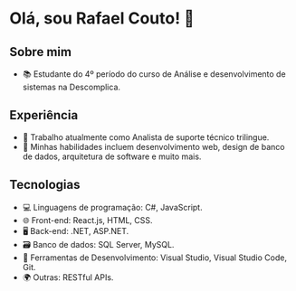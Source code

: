 # Olá, sou Rafael Couto! 👋

## Sobre mim

- 📚 Estudante do 4º período do curso de Análise e desenvolvimento de sistemas na Descomplica.

## Experiência

- 💼 Trabalho atualmente como Analista de suporte técnico trilingue.
- 🔧 Minhas habilidades incluem desenvolvimento web, design de banco de dados, arquitetura de software e muito mais.


## Tecnologias

- 💻 Linguagens de programação: C#, JavaScript.
- 🌐 Front-end: React.js, HTML, CSS.
- 🖥️ Back-end: .NET, ASP.NET.
- 🗃️ Banco de dados: SQL Server, MySQL.
- 🧰 Ferramentas de Desenvolvimento: Visual Studio, Visual Studio Code, Git.
- 🌍 Outras: RESTful APIs.
